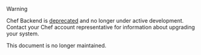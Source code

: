 <div class="admonition-warning"><p class="admonition-warning-title">Warning</p><div class="admonition-warning-text">

Chef Backend is [deprecated](/versions/#deprecated-products-and-versions) and no longer under active development. Contact your Chef account representative for information about upgrading your system.

This document is no longer maintained.

</div></div>